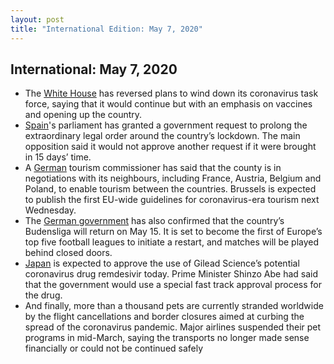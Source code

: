```yaml
---
layout: post
title: "International Edition: May 7, 2020"
---
```


## International: May 7, 2020

* The [White House](https://www.thetimes.co.uk/edition/news/trump-plans-to-disband-coronavirus-task-force-wx678p7s7) has reversed plans to wind down its coronavirus task force, saying that it would continue but with an emphasis on vaccines and opening up the country.
* [Spain](https://www.ft.com/content/f4586bf4-3cf5-4272-a472-eee985bc3e34)'s parliament has granted a government request to prolong the extraordinary legal order around the country’s lockdown. The main opposition said it would not approve another request if it were brought in 15 days’ time.
* A [German](https://www.thetimes.co.uk/edition/news/corona-corridors-will-allow-germans-a-return-to-holidays-sm5ph2dr5) tourism commissioner has said that the county is in negotiations with its neighbours, including France, Austria, Belgium and Poland, to enable tourism between the countries. Brussels is expected to publish the first EU-wide guidelines for coronavirus-era tourism next Wednesday.
* The [German government](https://www.standard.co.uk/sport/football/bundesliga-return-date-may-16-angela-merkel-germany-football-a4432871.html) has also confirmed that the country’s Budensliga will return on May 15. It is set to become the first of Europe’s top five football leagues to initiate a restart, and matches will be played behind closed doors.
* [Japan](https://www.ft.com/content/15106fdf-b09b-39f1-aefa-d702ea15c436) is expected to approve the use of Gilead Science’s potential coronavirus drug remdesivir today. Prime Minister Shinzo Abe had said that the government would use a special fast track approval process for the drug.
* And finally, more than a thousand pets are currently stranded worldwide by the flight cancellations and border closures aimed at curbing the spread of the coronavirus pandemic. Major airlines suspended their pet programs in mid-March, saying the transports no longer made sense financially or could not be continued safely